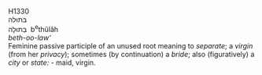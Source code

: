 <body>
  <p>H1330<br>  בּתוּלה  <br> בְּתוּלָה  ‎  b<sup>e</sup>thûlâh  <br><i>beth-oo-law‘ </i><br>Feminine passive participle of an unused root meaning to <i>separate</i>; a <i>virgin</i> (from her <i>privacy</i>); sometimes (by continuation) a <i>bride</i>; also (figuratively) a <i>city</i> or <i>state: - </i>maid, virgin.<br></p>
 </body>